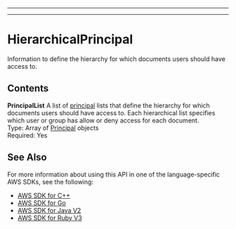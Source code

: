 --------

--------

# HierarchicalPrincipal<a name="API_HierarchicalPrincipal"></a>

 Information to define the hierarchy for which documents users should have access to\. 

## Contents<a name="API_HierarchicalPrincipal_Contents"></a>

 **PrincipalList**   <a name="Kendra-Type-HierarchicalPrincipal-PrincipalList"></a>
A list of [principal](https://docs.aws.amazon.com/kendra/latest/dg/API_Principal.html) lists that define the hierarchy for which documents users should have access to\. Each hierarchical list specifies which user or group has allow or deny access for each document\.  
Type: Array of [Principal](API_Principal.md) objects  
Required: Yes

## See Also<a name="API_HierarchicalPrincipal_SeeAlso"></a>

For more information about using this API in one of the language\-specific AWS SDKs, see the following:
+  [ AWS SDK for C\+\+](https://docs.aws.amazon.com/goto/SdkForCpp/kendra-2019-02-03/HierarchicalPrincipal) 
+  [ AWS SDK for Go](https://docs.aws.amazon.com/goto/SdkForGoV1/kendra-2019-02-03/HierarchicalPrincipal) 
+  [ AWS SDK for Java V2](https://docs.aws.amazon.com/goto/SdkForJavaV2/kendra-2019-02-03/HierarchicalPrincipal) 
+  [ AWS SDK for Ruby V3](https://docs.aws.amazon.com/goto/SdkForRubyV3/kendra-2019-02-03/HierarchicalPrincipal) 